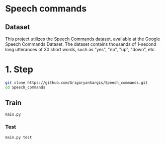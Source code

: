 # Speech commands
## Dataset
This project utilizes the [Speech Commands dataset](http://download.tensorflow.org/data/speech_commands_v0.02.tar.gz), available at the Google Speech Commands Dataset. The dataset contains thousands of 1-second long utterances of 30 short words, such as "yes", "no", "up", "down", etc.

# 1. Step
```bash
git clone https://github.com/GrigoryanSargis/Speech_commands.git
cd Speech_commands
```
## Train
```bash
main.py
```

### Test
```bash
main.py test
